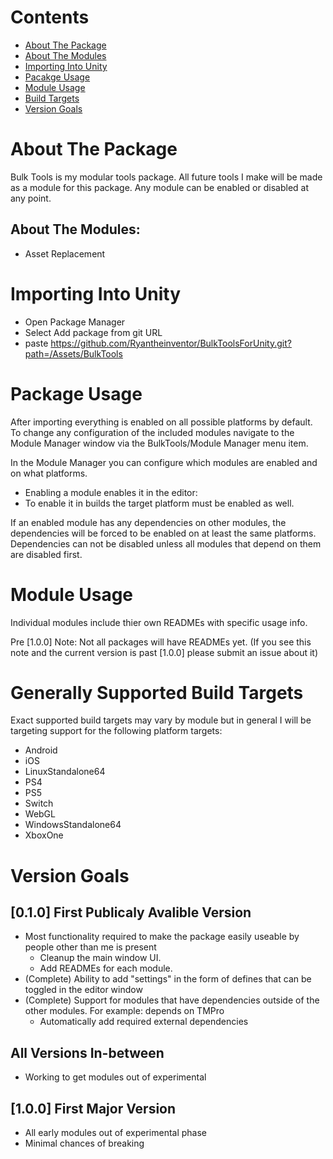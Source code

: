 # Contents
- [About The Package](#about-the-package)
- [About The Modules](#about-the-modules)
- [Importing Into Unity](#importing-into-unity)
- [Pacakge Usage](#package-usage)
- [Module Usage](#module-usage)
- [Build Targets](#generally-supported-build-targets)
- [Version Goals](#version-goals)

# About The Package
Bulk Tools is my modular tools package. All future tools I make will be made as a module for this package. Any module can be enabled or disabled at any point. 

## About The Modules:
- Asset Replacement

# Importing Into Unity
- Open Package Manager
- Select Add package from git URL
- paste https://github.com/Ryantheinventor/BulkToolsForUnity.git?path=/Assets/BulkTools

# Package Usage
After importing everything is enabled on all possible platforms by default. To change any configuration of the included modules navigate to the Module Manager window via the BulkTools/Module Manager menu item. 

In the Module Manager you can configure which modules are enabled and on what platforms.
- Enabling a module enables it in the editor:
- To enable it in builds the target platform must be enabled as well.

If an enabled module has any dependencies on other modules, the dependencies will be forced to be enabled on at least the same platforms. Dependencies can not be disabled unless all modules that depend on them are disabled first.

# Module Usage
Individual modules include thier own READMEs with specific usage info. 

Pre [1.0.0] Note: Not all packages will have READMEs yet. (If you see this note and the current version is past [1.0.0] please submit an issue about it)

# Generally Supported Build Targets
Exact supported build targets may vary by module but in general I will be targeting support for the following platform targets:
- Android
- iOS
- LinuxStandalone64
- PS4
- PS5
- Switch
- WebGL
- WindowsStandalone64
- XboxOne

# Version Goals

## [0.1.0] First Publicaly Avalible Version
- Most functionality required to make the package easily useable by people other than me is present
  - Cleanup the main window UI.
  - Add READMEs for each module.
- (Complete) Ability to add "settings" in the form of defines that can be toggled in the editor window
- (Complete) Support for modules that have dependencies outside of the other modules. For example: depends on TMPro
  - Automatically add required external dependencies

## All Versions In-between
- Working to get modules out of experimental

## [1.0.0] First Major Version
- All early modules out of experimental phase
- Minimal chances of breaking